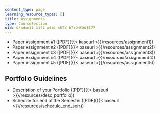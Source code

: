 ```yaml
---
content_type: page
learning_resource_types: []
title: Assignments
type: CourseSection
uid: 04adae11-1171-a6c8-c57d-b7c94f30f577
---
```


*   Paper Assignment #1 ([PDF]({{< baseurl >}}/resources/assignment1))
*   Paper Assignment #2 ([PDF]({{< baseurl >}}/resources/assignment2))
*   Paper Assignment #3 ([PDF]({{< baseurl >}}/resources/assignment3))
*   Paper Assignment #4 ([PDF]({{< baseurl >}}/resources/assignment4))
*   Paper Assignment #5 ([PDF]({{< baseurl >}}/resources/assignment5))

Portfolio Guidelines
--------------------

*   Description of your Portfolio ([PDF]({{< baseurl >}}/resources/desc_portfolio))
*   Schedule for end of the Semester ([PDF]({{< baseurl >}}/resources/schedule_end_sem))
